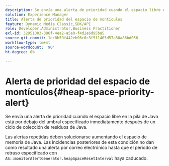 ```yaml
---
description: Se envía una alerta de prioridad cuando el espacio libre en la pila de Java está por debajo del umbral especificado inmediatamente después de un ciclo de colección de residuos de Java.
solution: Experience Manager
title: Alerta de prioridad del espacio de montículos
feature: Dynamic Media Classic,SDK/API
role: Developer,Administrator,Business Practitioner
exl-id: 32951003-386f-4ea2-a5a0-f4d2e6d95ba5
source-git-commit: 1ec8b59f442eb96c6c3f5f1405d57a38a86bd056
workflow-type: tm+mt
source-wordcount: '90'
ht-degree: 0%

---
```


# Alerta de prioridad del espacio de montículos{#heap-space-priority-alert}

Se envía una alerta de prioridad cuando el espacio libre en la pila de Java está por debajo del umbral especificado inmediatamente después de un ciclo de colección de residuos de Java.

Las alertas repetidas deben solucionarse aumentando el espacio de memoria de Java. Las incidencias posteriores de esta condición no dan como resultado una alerta por correo electrónico hasta que el periodo de retraso especificado con `AS::monitorAlertGenerator.heapSpaceResetInterval` haya caducado.
